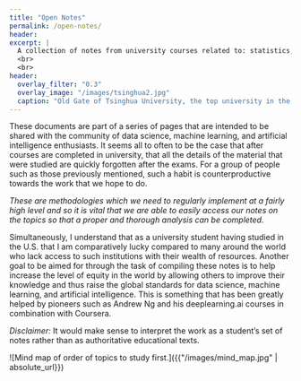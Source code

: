 ```yaml
---
title: "Open Notes"
permalink: /open-notes/
header:
excerpt: |
  A collection of notes from university courses related to: statistics, machine learning, and artificial intelligence. These notes are reproduced in a format more easily referenceable to others and myself.
  <br>
  <br>
header:
  overlay_filter: "0.3"
  overlay_image: "/images/tsinghua2.jpg"
  caption: "Old Gate of Tsinghua University, the top university in the country, Beijing, China. Photo credit: [**Jaren Lim**](https://unsplash.com/@jarenlim)"
---
```


These documents are part of a series of pages that are intended to be shared with the community of data science, machine learning, and artificial intelligence enthusiasts. It seems all to often to be the case that after courses are completed in university, that all the details of the material that were studied are quickly forgotten after the exams. For a group of people such as those previously mentioned, such a habit is counterproductive towards the work that we hope to do.

*These are methodologies which we need to regularly implement at a fairly high level and so it is vital that we are able to easily access our notes on the topics so that a proper and thorough analysis can be completed.*

Simultaneously, I understand that as a university student having studied in the U.S. that I am comparatively lucky compared to many around the world who lack access to such institutions with their wealth of resources. Another goal to be aimed for through the task of compiling these notes is to help increase the level of equity in the world by allowing others to improve their knowledge and thus raise the global standards for data science, machine learning, and artificial intelligence. This is something that has been greatly helped by pioneers such as Andrew Ng and his deeplearning.ai courses in combination with Coursera.

*Disclaimer:* It would make sense to interpret the work as a student’s set of notes rather than as authoritative educational texts.

![Mind map of order of topics to study first.]({{"/images/mind_map.jpg" | absolute_url}})
